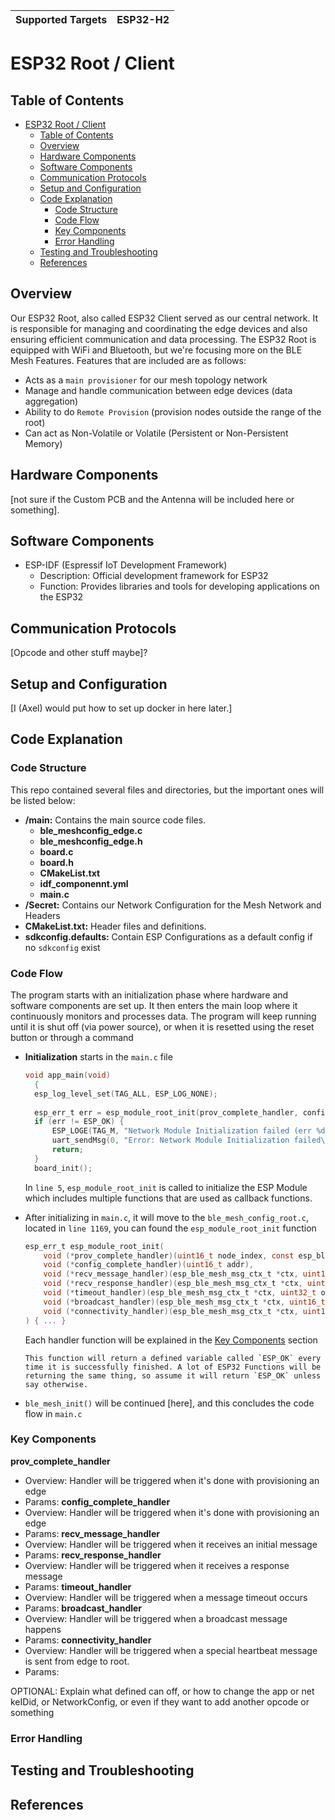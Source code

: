 | Supported Targets | ESP32-H2 | 
| ----------------- | -------- | 

ESP32 Root / Client
==================================
## Table of Contents
- [ESP32 Root / Client](#esp32-root--client)
  - [Table of Contents](#table-of-contents)
  - [Overview](#overview)
  - [Hardware Components](#hardware-components)
  - [Software Components](#software-components)
  - [Communication Protocols](#communication-protocols)
  - [Setup and Configuration](#setup-and-configuration)
  - [Code Explanation](#code-explanation)
    - [Code Structure](#code-structure)
    - [Code Flow](#code-flow)
    - [Key Components](#key-components)
    - [Error Handling](#error-handling)
  - [Testing and Troubleshooting](#testing-and-troubleshooting)
  - [References](#references)

## Overview
Our ESP32 Root, also called ESP32 Client served as our central network. It is responsible for managing and coordinating the edge devices and also ensuring efficient communication and data processing. The ESP32 Root is equipped with WiFi and Bluetooth, but we're focusing more on the BLE Mesh Features. Features that are included are as follows:
- Acts as a `main provisioner` for our mesh topology network
- Manage and handle communication between edge devices (data aggregation)
- Ability to do `Remote Provision` (provision nodes outside the range of the root)
- Can act as Non-Volatile or Volatile (Persistent or Non-Persistent Memory)
      
## Hardware Components
[not sure if the Custom PCB and the Antenna will be included here or something].

## Software Components
- ESP-IDF (Espressif IoT Development Framework)
  - Description: Official development framework for ESP32
  - Function: Provides libraries and tools for developing applications on the ESP32
  
## Communication Protocols
[Opcode and other stuff maybe]?

## Setup and Configuration
[I (Axel) would put how to set up docker in here later.]

## Code Explanation
### Code Structure
This repo contained several files and directories, but the important ones will be listed below:
- **/main:** Contains the main source code files.
  - **ble_meshconfig_edge.c**
  - **ble_meshconfig_edge.h**
  - **board.c**
  - **board.h**
  - **CMakeList.txt**
  - **idf_componennt.yml**
  - **main.c**
- **/Secret:** Contains our Network Configuration for the Mesh Network and Headers
- **CMakeList.txt:** Header files and definitions.
- **sdkconfig.defaults:** Contain ESP Configurations as a default config if no `sdkconfig` exist

### Code Flow
The program starts with an initialization phase where hardware and software components are set up. It then enters the main loop where it continuously monitors and processes data. The program will keep running until it is shut off (via power source), or when it is resetted using the reset button or through a command

- **Initialization** starts in the `main.c` file
  ```c
  void app_main(void)
    {
    esp_log_level_set(TAG_ALL, ESP_LOG_NONE);
    
    esp_err_t err = esp_module_root_init(prov_complete_handler, config_complete_handler, recv_message_handler, recv_response_handler, timeout_handler, broadcast_handler, connectivity_handler);
    if (err != ESP_OK) {
        ESP_LOGE(TAG_M, "Network Module Initialization failed (err %d)", err);
        uart_sendMsg(0, "Error: Network Module Initialization failed\n");
        return;
    }
    board_init();
  ```
  In `line 5`, `esp_module_root_init` is called to initialize the ESP Module which includes multiple functions that are used as callback functions.

- After initializing in `main.c`, it will move to the `ble_mesh_config_root.c`, located in `line 1169`, you can found the `esp_module_root_init` function
  ```c
  esp_err_t esp_module_root_init(
      void (*prov_complete_handler)(uint16_t node_index, const esp_ble_mesh_octet16_t uuid, uint16_t addr, uint8_t element_num, uint16_t net_idx),
      void (*config_complete_handler)(uint16_t addr),
      void (*recv_message_handler)(esp_ble_mesh_msg_ctx_t *ctx, uint16_t length, uint8_t *msg_ptr),
      void (*recv_response_handler)(esp_ble_mesh_msg_ctx_t *ctx, uint16_t length, uint8_t *msg_ptr),
      void (*timeout_handler)(esp_ble_mesh_msg_ctx_t *ctx, uint32_t opcode),
      void (*broadcast_handler)(esp_ble_mesh_msg_ctx_t *ctx, uint16_t length, uint8_t *msg_ptr),
      void (*connectivity_handler)(esp_ble_mesh_msg_ctx_t *ctx, uint16_t length, uint8_t *msg_ptr)
  ) { ... }
  ```
  Each handler function will be explained in the [Key Components](#key-components) section

  ```
  This function will return a defined variable called `ESP_OK` every time it is successfully finished. A lot of ESP32 Functions will be returning the same thing, so assume it will return `ESP_OK` unless say otherwise.
- `ble_mesh_init()` will be continued [here], and this concludes the code flow in `main.c`

### Key Components
**prov_complete_handler**
- Overview: Handler will be triggered when it's done with provisioning an edge
- Params: 
**config_complete_handler**
- Overview: Handler will be triggered when it's done with provisioning an edge
- Params:
**recv_message_handler**
- Overview: Handler will be triggered when it receives an initial message 
- Params: 
**recv_response_handler**
- Overview: Handler will be triggered when it receives a response message
- Params: 
**timeout_handler**
- Overview: Handler will be triggered when a message timeout occurs
- Params: 
**broadcast_handler**
- Overview: Handler will be triggered when a broadcast message happens
- Params: 
**connectivity_handler**
- Overview: Handler will be triggered when a special heartbeat message is sent from edge to root.
- Params: 

OPTIONAL:
Explain what defined can off, or how to change the app or net keIDid, or NetworkConfig, or even if they want to add another opcode or something

### Error Handling

## Testing and Troubleshooting

## References

